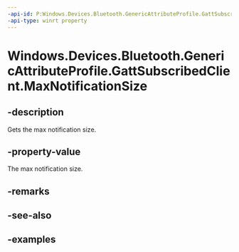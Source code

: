 ```yaml
---
-api-id: P:Windows.Devices.Bluetooth.GenericAttributeProfile.GattSubscribedClient.MaxNotificationSize
-api-type: winrt property
---
```


<!-- Property syntax.
public ushort MaxNotificationSize { get; }
-->

# Windows.Devices.Bluetooth.GenericAttributeProfile.GattSubscribedClient.MaxNotificationSize

## -description
Gets the max notification size.

## -property-value
The max notification size.

## -remarks

## -see-also

## -examples

